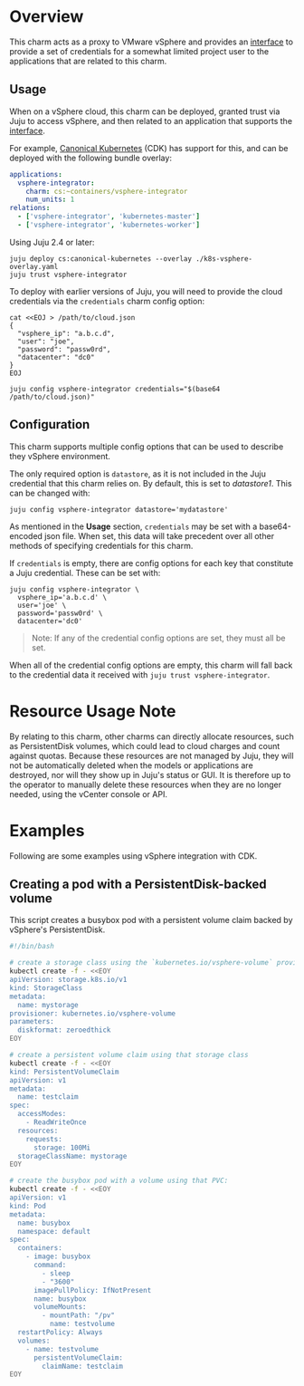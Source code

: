 # Overview

This charm acts as a proxy to VMware vSphere and provides an [interface][] to
provide a set of credentials for a somewhat limited project user to the
applications that are related to this charm.

## Usage

When on a vSphere cloud, this charm can be deployed, granted trust via Juju to
access vSphere, and then related to an application that supports the
[interface][].

For example, [Canonical Kubernetes][] (CDK) has support for this, and can be
deployed with the following bundle overlay:

```yaml
applications:
  vsphere-integrator:
    charm: cs:~containers/vsphere-integrator
    num_units: 1
relations:
  - ['vsphere-integrator', 'kubernetes-master']
  - ['vsphere-integrator', 'kubernetes-worker']
```

Using Juju 2.4 or later:

```
juju deploy cs:canonical-kubernetes --overlay ./k8s-vsphere-overlay.yaml
juju trust vsphere-integrator
```

To deploy with earlier versions of Juju, you will need to provide the cloud
credentials via the `credentials` charm config option:

```
cat <<EOJ > /path/to/cloud.json
{
  "vsphere_ip": "a.b.c.d",
  "user": "joe",
  "password": "passw0rd",
  "datacenter": "dc0"
}
EOJ

juju config vsphere-integrator credentials="$(base64 /path/to/cloud.json)"
```

## Configuration

This charm supports multiple config options that can be used to describe they
vSphere environment.

The only required option is `datastore`, as it is not included in the Juju
credential that this charm relies on. By default, this is set to *datastore1*.
This can be changed with:

```
juju config vsphere-integrator datastore='mydatastore'
```

As mentioned in the **Usage** section, `credentials` may be set with a
base64-encoded json file. When set, this data will take precedent over all
other methods of specifying credentials for this charm.

If `credentials` is empty, there are config options for each key that
constitute a Juju credential. These can be set with:

```
juju config vsphere-integrator \
  vsphere_ip='a.b.c.d' \
  user='joe' \
  password='passw0rd' \
  datacenter='dc0'
```
>Note: If any of the credential config options are set, they must all be set.

When all of the credential config options are empty, this charm will fall
back to the credential data it received with `juju trust vsphere-integrator`.


# Resource Usage Note

By relating to this charm, other charms can directly allocate resources, such
as PersistentDisk volumes, which could lead to cloud charges and count against
quotas.  Because these resources are not managed by Juju, they will not be
automatically deleted when the models or applications are destroyed, nor will
they show up in Juju's status or GUI.  It is therefore up to the operator to
manually delete these resources when they are no longer needed, using the
vCenter console or API.


# Examples

Following are some examples using vSphere integration with CDK.

## Creating a pod with a PersistentDisk-backed volume

This script creates a busybox pod with a persistent volume claim backed by
vSphere's PersistentDisk.

```sh
#!/bin/bash

# create a storage class using the `kubernetes.io/vsphere-volume` provisioner
kubectl create -f - <<EOY
apiVersion: storage.k8s.io/v1
kind: StorageClass
metadata:
  name: mystorage
provisioner: kubernetes.io/vsphere-volume
parameters:
  diskformat: zeroedthick
EOY

# create a persistent volume claim using that storage class
kubectl create -f - <<EOY
kind: PersistentVolumeClaim
apiVersion: v1
metadata:
  name: testclaim
spec:
  accessModes:
    - ReadWriteOnce
  resources:
    requests:
      storage: 100Mi
  storageClassName: mystorage
EOY

# create the busybox pod with a volume using that PVC:
kubectl create -f - <<EOY
apiVersion: v1
kind: Pod
metadata:
  name: busybox
  namespace: default
spec:
  containers:
    - image: busybox
      command:
        - sleep
        - "3600"
      imagePullPolicy: IfNotPresent
      name: busybox
      volumeMounts:
        - mountPath: "/pv"
          name: testvolume
  restartPolicy: Always
  volumes:
    - name: testvolume
      persistentVolumeClaim:
        claimName: testclaim
EOY
```

[interface]: https://github.com/juju-solutions/interface-vsphere-integration
[Canonical Kubernetes]: https://jujucharms.com/canonical-kubernetes
